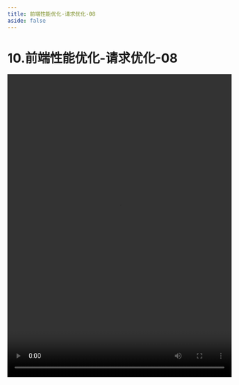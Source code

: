 ```yaml
---
title: 前端性能优化-请求优化-08
aside: false
---
```


# 10.前端性能优化-请求优化-08

<video autoplay src="http://qn.chinavanes.com/interview/performance/10.前端性能优化-请求优化-08.mp4" controls controlsList="nodownload" width="100%" height="680"/>
